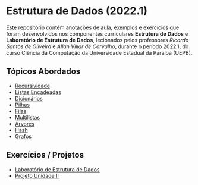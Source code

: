 <h1> Estrutura de Dados (2022.1) </h1>
<p>
  Este repositório contém anotações de aula, exemplos e exercícios que foram desenvolvidos nos componentes curriculares <strong> Estrutura de Dados </strong> e <strong> Laboratório de Estrutura de Dados</strong>, lecionados pelos professores <em> Ricardo Santos de Oliveira </em> e <em> Allan Villar de Carvalho</em>, durante o período 2022.1, do curso Ciência da Computação da Universidade Estadual da Paraíba (UEPB).
</p>
<h2> Tópicos Abordados </h2>
<ul>
  <li> <a href = "https://github.com/josec-junior/UEPB/tree/main/EstruturaDeDados_2022.1/Recursividade"> Recursividade </a> </li>
  <li> <a href = "https://github.com/josec-junior/UEPB/tree/main/EstruturaDeDados_2022.1/ListasEncadeadas"> Listas Encadeadas </a> </li>
  <li> <a href = "https://github.com/josec-junior/UEPB/tree/main/EstruturaDeDados_2022.1/Dicion%C3%A1rios"> Dicionários </a> </li>
  <li> <a href = "https://github.com/josec-junior/UEPB/tree/main/EstruturaDeDados_2022.1/Pilhas"> Pilhas </a> </li>
  <li> <a href = "https://github.com/josec-junior/UEPB/tree/main/EstruturaDeDados_2022.1/Filas"> Filas </a> </li>
  <li> <a href = "https://github.com/josec-junior/UEPB/tree/main/EstruturaDeDados_2022.1/Multilistas"> Multilistas </a> </li>
  <li> <a href = "https://github.com/josec-junior/UEPB/tree/main/EstruturaDeDados_2022.1/%C3%81rvores"> Árvores </a> </li>
  <li> <a href = "https://github.com/josec-junior/UEPB/tree/main/EstruturaDeDados_2022.1/Hash"> Hash </a> </li>
  <li> <a href = "https://github.com/josec-junior/UEPB/tree/main/EstruturaDeDados_2022.1/Grafos"> Grafos </a> </li>
</ul>
<h2> Exercícios / Projetos </h2>
<ul>
  <li> <a href = "https://github.com/josec-junior/UEPB/tree/main/EstruturaDeDados_2022.1/Laborat%C3%B3rioEstruturaDeDados"> Laboratório de Estrutura de Dados </a> </li>
  <li> <a href = "https://github.com/josec-junior/UEPB/tree/main/EstruturaDeDados_2022.1/Hash/ProjetoUnidadeII"> Projeto Unidade II </a> </li>
</ul>
